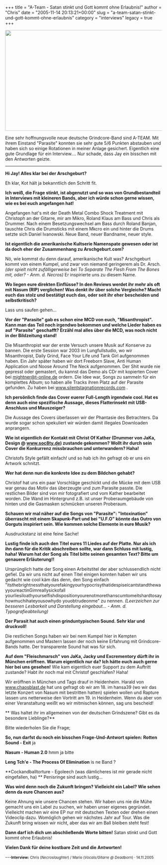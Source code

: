 +++
title = "A-Team - Satan stinkt und Gott kommt ohne Erlaubnis!"
author = "Chris"
date = "2005-11-14 20:13:21+00:00"
slug = "a-team-satan-stinkt-und-gott-kommt-ohne-erlaubnis"
category = "interviews"
legacy = true
+++

<img src="images//2010/10/Ateam-Logo.jpg" alt="" title="Ateam-Logo" width="550" height="323" class="alignnone size-full wp-image-2798" />

Eine sehr hoffnungsvolle neue deutsche Grindcore-Band sind A-TEAM. Mit ihrem Einstand "Parasite" konnten sie sehr gute 5/6 Punkten abstauben und haben sich so einige Rotationen in meiner Anlage gesichert. Eigentlich eine gute Grundlage für ein Interview.... Nur schade, dass Jay ein bisschen mit den Antworten geizte.

---

**Hi Jay! Alles klar bei der Arschgeburt?**

Eh klar, Kot hält ja bekanntlich den Schritt fit.

**Ich weiß, die Frage stinkt, ist abgenutzt und so was von Grundbestandteil in Interviews mit kleineren Bands, aber ich würde schon gerne wissen, wie es bei euch angefangen hat!**

Angefangen hat's mit der Death Metal Combo Shock Treatment mit Christoph an der Gitarre, mir am Mikro, Roland Klaus am Bass und Chris als Drummer. Nach einem Besetzungswechsel am Bass durch Roland Banjan, tauschte Chris die Drumsticks mit einem Mkcro ein und hinter die Drums setzte sich Daniel Ivanowski. Neue Band, neuer Bandname, neuer style.


**Ist eigentlich die amerikanische Kultserie Namenspate gewesen oder ist da doch eher der Zusammenhang zu Arschgeburt.com?**

Nö, wie kommst du denn darauf, amerikanische Kult was? Arschgeburt kommt von einem Kumpel, und zwar von niemand geringerem als Dr. Arsch. _(der spielt nicht zufälligerweise bei To Separate The Flesh From The Bones mit, oder? - Anm. d. Necros)_ Er inspirierte uns zu diesem Name.

**Wo liegen eure direkten Einflüsse? In den Reviews werdet ihr mehr als oft mit Nasum (RIP) verglichen! Was denkt ihr über solche Vergleiche? Macht euch das stolz und bestätigt euch das, oder seit ihr eher bescheiden und selbstkritisch?**

Lass uns saufen gehen…

**Vor der "Parasite" gab es schon eine MCD von euch, "Misanthropist". Kann man das Teil noch irgendwo bekommen und welche Lieder haben es auf "Parasite" geschafft? Erzähl mal alles über die MCD, was noch nicht in der Bildzeitung stand!**

Die Misanthropist war der erste Versuch unsere Musik auf Konserve zu bannen. Die erste Session war 2003 im Lungfullstudio, wo wir Misanthropist, Daily Grind, Face Your Life und Tank Girl aufgenommen haben. Ein Jahr später haben wir dort Freeborn Slave, Anti Human Application und Noose Around The Neck aufgenommen. Der Shit wurde nie gepresst oder gemastert, du kannst das Demo als CDr mit kopierten Cover bei mightner@t-online.de ordern. Die Idee war, Songs zu sammeln für ein komplettes Album; so haben alle Tracks ihren Platz auf der Parasite gefunden. Zu haben bei www.silentstagnationrecords.com .


**Ich persönlich finde das Cover euerer Full-Length irgendwie cool. Hat es denn auch eine spezifische Aussage, dieses Flatterinsekt mit USB-Anschluss und Mauszeiger?**

Die Aussage des Covers überlassen wir der Phantasie des Betrachters. Da wurde sogar schon spekuliert wir würden damit illegales Downloaden anprangern.

**Wie ist eigentlich der Kontakt mit Christ Of Kather (Drummer von JaKa, Design @ www.soc8ty.de) zustande gekommen? Wollt ihr durch sein Cover die Konkurrenz missbrauchen und unterwandern? Haha!**

Christofs Style gefällt einfach! und so hab ich ihn gefragt ob er uns ein Artwork schnitzt.

**Wer hat denn nun die konkrete Idee zu dem Bildchen gehabt?**

Christof hat uns ein paar Vorschläge geschickt und die Mücke mit dem USB war genau das Motiv das überzeugte und zum Parasite passte. Die restlichen Bilder sind von mir fotografiert und vom Kather bearbeitet worden. Die Wand im Hintergrund z.B. ist unser Proberaumgebäude von hinten und die Gasmasken schmücken unseren Proberaum.

**Schauen wir mal näher auf die Songs von "Parasite": "Intoxination" überrascht mit einem Skapunk-Part und bei "U.F.O" könnte das Outro von Gorguts inspiriert sein. Wie kommen solche Elemente in eure Musik?**

Ausdruckstanz ist eine feine Sache!

**Lustig finde ich auch den Titel eures 11 Liedes auf der Platte. Nur als ich ihn dann für die Kritik abschreiben sollte, war dann Schluss mit lustig, haha! Warum hat der Song als Titel bitte seinen gesamten Text? Bitte um genauere Erläuterung!!**

Ursprünglich hatte der Song einen Arbeitstitel der aber schlussendlich nicht gefiel. Da wir uns nicht auf einen Titel einigen konnten haben wir uns gedacht wie cool käm das denn, den Song einfach "itsthebrightnessthatyourefakingyourhypocrisythatidespiseicantstandthewayyoureactinGimreallysickofall yourliesiloathyourselfishdispositionyourenotmorethanscumtomeitshardtosayhowmuchihateyousowhydo youobtrudeonme" zu nennen.
_(Leerzeichen zur besseren Lesbarkeit und Darstellung eingebaut... - Anm. d. Typografieabteilung)_

**Der Parasit hat auch einen grinduntypischen Sound. Sehr klar und druckvoll!**

Die restlichen Songs haben wir bei nem Kumpel hier in Kempten aufgenommen und Mastern lassen der noch keine Erfahrung mit Grindcore-Bands hatte. Der transparente Sound hat was für sich.

**Auf dem "Fleischmarsch" von JaKa, Jacky und Excrementory dürft ihr in München eröffnen. Warum eigentlich nur da? Ich hätte euch auch gerne hier bei uns gesehen!**
Wie kam eigentlich euer Support zu dem Auftritt zustande? Habt ihr noch mal mit Christof geschlafen? Haha!

Wir eröffnen in München und Tags drauf in Heidenheim. Harald von www.chaosblast.de hat uns gefragt ob wir am 18. im hansa39 (wo wir das letzte Konzert von Nasum mit bestritten hatten) spielen wollen und Rapture lassen uns netterweise den Vortritt am 19. in Heidenheim.
Wenn du aber von einer Veranstaltung weißt wo wir mitmischen können, sag uns bescheid!

** Was haltet ihr im allgemeinen von der deutschen Grindszene? Gibt es da besondere Lieblinge?**

Bitte wiederholen Sie die Frage;

**So, nun darfst du noch ein bisschen Frage-Und-Antwort spielen:**
**Rotten Sound - Exit**
ja

**Nasum - Human 2.0**
hmm ja bitte

**Leng Tch'e - The Process Of Elimination** 
is ne Band ?

**Cockandballtorture - Egoleech (was dämlicheres ist mir gerade nicht eingefallen, ha) **
Penisringe sind auch lustig…

**Was wird denn noch die Zukunft bringen? Vielleicht ein Label? Wie sehen denn da eure Chancen aus?**

Keine Ahnung wie unsere Chancen stehen. Wir haben uns nie die Mühe gemacht uns ein Label zu suchen, wir haben unser eigenes gegründet. Vielleicht machen wir eine EP nur mit deutschen Texten oder drehen einen Videoclip dazu. Womöglich gehen wir nächstes Jahr auf Tour. Was die Zukunft bring wissen wir nicht, aber das wir am Ball bleiben steht fest!

**Dann darf ich dich um abschließende Worte bitten!**
Satan stinkt und Gott kommt ohne Erlaubnis!

**Vielen Dank für deine kostbare Zeit und die Antworten!**

---<small>**Interview:** Chris (_Necroslaughter_) / Mario (_Vocals/Gitarre @ Deadborn_) &middot; 14.11.2005
</small>

